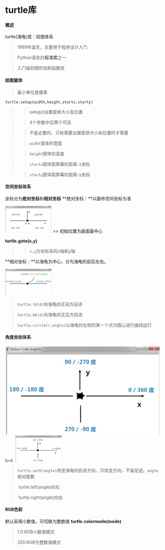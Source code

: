 # turtle库
#### 概述
turtle(海龟)库：绘图体系
> 1969年诞生，主要用于程序设计入门

> Python语言的**标准库**之一

> 入门级的图形绘制函数库

#### 绘图窗体
> 最小单位是像素
```
turtle.setup(width,height,startx,starty)
```
>> setup()设置窗体大小及位置

>> 4个参数中后两个可选

>> 不是必要的，只有需要设置窗体大小和位置时才需要

>> `widht`窗体的宽度

>> `height`窗体的高度

>> `startx`窗体距屏幕的距离-x坐标

>> `starty`窗体距屏幕的距离-y坐标
#### 空间坐标体系
坐标分为**绝对坐标**和**相对坐标**
**绝对坐标：**以画布空间坐标为准
[^-^]:![juedui](/image/python/turtle_ZuoBiao_JueDui.png)
<img src="/image/python/turtle_ZuoBiao_JueDui.png" width = "30%" />
>> 初始位置为画面最中心

**turtle.goto(x,y)**

>> `x,y`为坐标系的x轴和y轴

**相对坐标：**以海龟为中心，分为海龟的前后左右。
[^-^]:![xiangdui](/image/python/turtle_ZuoBiao_XiangDui.png)

<img src="/image/python/turtle_ZuoBiao_XiangDui.png" width = "30%"/>

> `turtle.fd(d)`向海龟的正前方前进

> `turtle.bk(d)`向海龟的正后方前进

> `turtle.circle(r,angle)`以海龟的左侧的某一个点为圆心进行曲线运行
#### 角度坐标体系
[^-^]:
![jiaodu](/image/python/turtle_ZuoBiao_JiaoDu.png)(`>>`).
<img src="/image/python/turtle_ZuoBiao_JiaoDu.png" width = "30%"/>
> `turtle.seth(angle)`改变海龟的前进方向，只改变方向，不留足迹。`angle`绝对度数

> `turtle.left(angle)向左

> `turtle.right(angle)向右

#### RGB色彩
默认采用小数值，可切换为整数值
**turtle.colormode(mode)**
> 1.0:RGB小数值模式

>255:RGB为整数值模式


